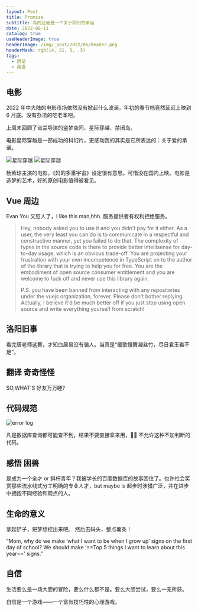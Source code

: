 ```yaml
---
layout: Post
title: Promise
subtitle: 鸟的迁徙是一个关于回归的承诺
date: 2022-06-11
catalog: true
useHeaderImage: true
headerImage: /img/_post/2022/06/header.png
headerMask: rgb(14, 21, 5, .5)
tags:
  - 周记
  - 英语
---
```


## 电影

<music id="1497071430" />

2022 年中大陆的电影市场依然没有掀起什么波澜，年初的春节档竟然延迟上映到 6 月底。没有办法的吃老本吧。

上周末回顾了诺兰导演的盗梦空间、星际穿越、禁闭岛。

电影星际穿越是一部成功的科幻片，更感动我的其实是它所表达的：关于爱的承诺。

![星际穿越](/img/_post/2022/06/in-car.jpg)
![星际穿越](/img/_post/2022/06/watch.jpg)

杨紫琼主演的电影，《妈的多重宇宙》设定很有意思。可惜没在国内上映。电影是造梦的艺术，好的原创电影值得被看见。

## Vue 周边

Evan You 又怼人了，I like this man,hhh. 服务提供者有权利拒绝服务。

> Hey, nobody asked you to use it and you didn't pay for it either. As a user, the very least you can do is to communicate in a respectful and constructive manner, yet you failed to do that. The complexity of types in the source code is there to provide better intellisense for day-to-day usage, which is an obvious trade-off. You are projecting your frustration with your own incompetence in TypeScript on to the author of the library that is trying to help you for free. You are the embodiment of open source consumer entitlement and you are welcome to fuck off and never use this library again.
>
> P.S. you have been banned from interacting with any repositories under the vuejs organization, forever. Please don't bother replying. Actually, I believe it'd be much better off if you just stop using open source and write everything yourself from scratch!

## 洛阳旧事

看完唐老师这舞，才知白居易没有骗人。当真是“缓歌慢舞凝丝竹，尽日君王看不足”。
<bilibili id="BV1zL4y1n7Jv" />

## 翻译 奇奇怪怪

SO,WHAT'S 好友万万睡?
<images :urls="['/img/_journal/2022/06/benefits.png']" alt="有道翻译" />

## 代码规范

![error log](/img/_journal/2022/06/error.png)

凡是数据库查询都可能查不到，结果不要直接拿来用，🙅🏻 不允许这种不加判断的代码。

## 感悟 困兽

是成为一个全才 or 斜杆青年？我被学长的百度数据库的故事困住了。也许社会奖赏那些流水线式分工明确的专业人才，but maybe is 起步时涉猎广泛，并在进步中拥抱不同经验和观点的人。

## 生命的意义

拿起铲子，把梦想挖出来吧。
然后去码头，整点薯条！
<bilibili id="BV1Rv4y1w7hA" />

“Mom, why do we make ‘what I want to be when I grow up’ signs on the first day of school? We should make ‘==Top 5 things I want to learn about this year==’ signs.”

## 自信

生活要么是一场大胆的冒险，要么什么都不是。要么大胆尝试，要么一无所获。

自信是一个游戏——一个富有技巧性的心理游戏。
